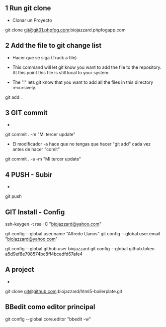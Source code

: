 ## 1 Run git clone

* Clonar un Proyecto

git clone git@git01.phpfog.com:biojazzard.phpfogapp.com

## 2 Add the file to git change list

* Hacer que se siga (Track a file)

* This command will let git know you want to add the file to the repository. At this point this file is still local to your system.
* The "." lets git know that you want to add all the files in this directory recursively.

git add .

## 3 GIT commit

* 

git commit . -m "Mi tercer update"

* El modificador -a hace que no tengas que hacer "git add" cada vez antes de hacer "comit"

git commit . -a -m "Mi tercer update"

## 4 PUSH - Subir

* 

git push


## GIT Install - Config

ssh-keygen -t rsa -C "biojazzard@yahoo.com"

git config --global user.name "Alfredo Llanos"
git config --global user.email "biojazzard@yahoo.com"

git config --global github.user biojazzard
git config --global github.token a5d9ef8e708574bc8ff4bcedfd67afe4

## A project

* 
git clone git@github.com:biojazzard/html5-boilerplate.git

## BBedit como editor principal

git config --global core.editor "bbedit -w"
